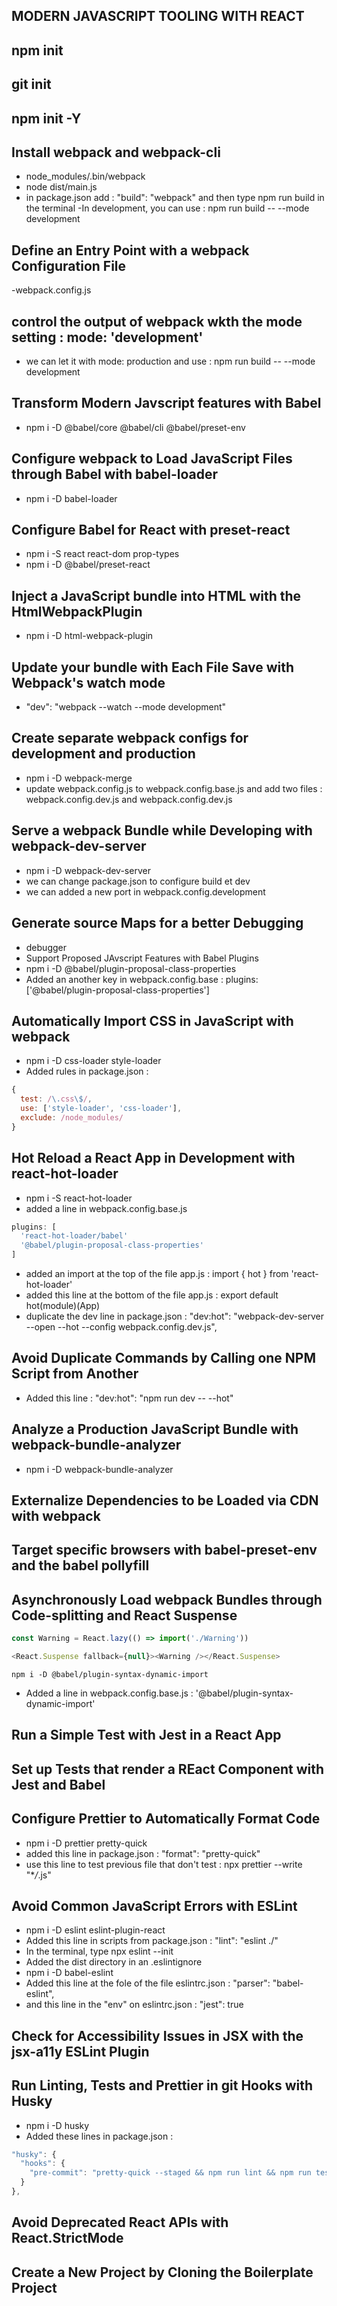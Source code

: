## MODERN JAVASCRIPT TOOLING WITH REACT

## npm init

## git init

## npm init -Y

## Install webpack and webpack-cli

- node_modules/.bin/webpack
- node dist/main.js
- in package.json add : "build": "webpack" and then type npm run build in the terminal
  -In development, you can use : npm run build -- --mode development

## Define an Entry Point with a webpack Configuration File

-webpack.config.js

## control the output of webpack wkth the mode setting : mode: 'development'

- we can let it with mode: production and use : npm run build -- --mode development

## Transform Modern Javscript features with Babel

- npm i -D @babel/core @babel/cli @babel/preset-env

## Configure webpack to Load JavaScript Files through Babel with babel-loader

- npm i -D babel-loader

## Configure Babel for React with preset-react

- npm i -S react react-dom prop-types
- npm i -D @babel/preset-react

## Inject a JavaScript bundle into HTML with the HtmlWebpackPlugin

- npm i -D html-webpack-plugin

## Update your bundle with Each File Save with Webpack's watch mode

- "dev": "webpack --watch --mode development"

## Create separate webpack configs for development and production

- npm i -D webpack-merge
- update webpack.config.js to webpack.config.base.js and add two files : webpack.config.dev.js and webpack.config.dev.js

## Serve a webpack Bundle while Developing with webpack-dev-server

- npm i -D webpack-dev-server
- we can change package.json to configure build et dev
- we can added a new port in webpack.config.development

## Generate source Maps for a better Debugging

- debugger
- Support Proposed JAvscript Features with Babel Plugins
- npm i -D @babel/plugin-proposal-class-properties
- Added an another key in webpack.config.base : plugins: ['@babel/plugin-proposal-class-properties']

## Automatically Import CSS in JavaScript with webpack

- npm i -D css-loader style-loader
- Added rules in package.json :

```javascript
{
  test: /\.css\$/,
  use: ['style-loader', 'css-loader'],
  exclude: /node_modules/
}
```

## Hot Reload a React App in Development with react-hot-loader

- npm i -S react-hot-loader
- added a line in webpack.config.base.js

```javascript
plugins: [
  'react-hot-loader/babel'
  '@babel/plugin-proposal-class-properties'
]
```

- added an import at the top of the file app.js : import { hot } from 'react-hot-loader'
- added this line at the bottom of the file app.js : export default hot(module)(App)
- duplicate the dev line in package.json : "dev:hot": "webpack-dev-server --open --hot --config webpack.config.dev.js",

## Avoid Duplicate Commands by Calling one NPM Script from Another

- Added this line : "dev:hot": "npm run dev -- --hot"

## Analyze a Production JavaScript Bundle with webpack-bundle-analyzer

- npm i -D webpack-bundle-analyzer

## Externalize Dependencies to be Loaded via CDN with webpack

## Target specific browsers with babel-preset-env and the babel pollyfill

## Asynchronously Load webpack Bundles through Code-splitting and React Suspense

```javascript
const Warning = React.lazy(() => import('./Warning'))

<React.Suspense fallback={null}><Warning /></React.Suspense>
```

```
npm i -D @babel/plugin-syntax-dynamic-import
```

- Added a line in webpack.config.base.js : '@babel/plugin-syntax-dynamic-import'

## Run a Simple Test with Jest in a React App

## Set up Tests that render a REact Component with Jest and Babel

## Configure Prettier to Automatically Format Code

- npm i -D prettier pretty-quick
- added this line in package.json : "format": "pretty-quick"
- use this line to test previous file that don't test : npx prettier --write "\*_/_.js"

## Avoid Common JavaScript Errors with ESLint

- npm i -D eslint eslint-plugin-react
- Added this line in scripts from package.json : "lint": "eslint ./"
- In the terminal, type npx eslint --init
- Added the dist directory in an .eslintignore
- npm i -D babel-eslint
- Added this line at the fole of the file eslintrc.json : "parser": "babel-eslint",
- and this line in the "env" on eslintrc.json : "jest": true

## Check for Accessibility Issues in JSX with the jsx-a11y ESLint Plugin

## Run Linting, Tests and Prettier in git Hooks with Husky

- npm i -D husky
- Added these lines in package.json :

```javascript
"husky": {
  "hooks": {
    "pre-commit": "pretty-quick --staged && npm run lint && npm run test"
  }
},
```

## Avoid Deprecated React APIs with React.StrictMode

## Create a New Project by Cloning the Boilerplate Project
